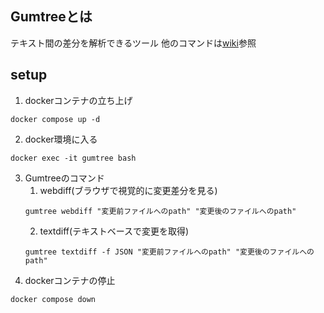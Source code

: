 ## Gumtreeとは
テキスト間の差分を解析できるツール
他のコマンドは[wiki](https://github.com/GumTreeDiff/gumtree/wiki/Commands#swingdiff)参照
## setup
1. dockerコンテナの立ち上げ
```
docker compose up -d
```
2. docker環境に入る
```
docker exec -it gumtree bash
```
3. Gumtreeのコマンド
   1. webdiff(ブラウザで視覚的に変更差分を見る)
    ```
    gumtree webdiff "変更前ファイルへのpath" "変更後のファイルへのpath"
    ```
   2. textdiff(テキストベースで変更を取得)
    ```
    gumtree textdiff -f JSON "変更前ファイルへのpath" "変更後のファイルへのpath"
    ```
4. dockerコンテナの停止
```
docker compose down
```